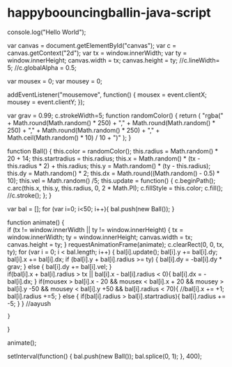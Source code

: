 # happyboouncingballin-java-script
console.log("Hello World");

var canvas = document.getElementById("canvas");
var c = canvas.getContext("2d");
var tx = window.innerWidth;
var ty = window.innerHeight;
canvas.width = tx;
canvas.height = ty;
//c.lineWidth= 5;
//c.globalAlpha = 0.5;

var mousex = 0;
var mousey = 0;

addEventListener("mousemove", function() {
  mousex = event.clientX;
  mousey = event.clientY;
});


var grav = 0.99;
c.strokeWidth=5;
function randomColor() {
  return (
    "rgba(" +
    Math.round(Math.random() * 250) +
    "," +
    Math.round(Math.random() * 250) +
    "," +
    Math.round(Math.random() * 250) +
    "," +
    Math.ceil(Math.random() * 10) / 10 +
    ")"
  );
}

function Ball() {
  this.color = randomColor();
  this.radius = Math.random() * 20 + 14;
  this.startradius = this.radius;
  this.x = Math.random() * (tx - this.radius * 2) + this.radius;
  this.y = Math.random() * (ty - this.radius);
  this.dy = Math.random() * 2;
  this.dx = Math.round((Math.random() - 0.5) * 10);
  this.vel = Math.random() /5;
  this.update = function() {
    c.beginPath();
    c.arc(this.x, this.y, this.radius, 0, 2 * Math.PI);
    c.fillStyle = this.color;
    c.fill();
    //c.stroke();
  };
}

var bal = [];
for (var i=0; i<50; i++){
    bal.push(new Ball());
}

function animate() {    
  if (tx != window.innerWidth || ty != window.innerHeight) {
    tx = window.innerWidth;
    ty = window.innerHeight;
    canvas.width = tx;
    canvas.height = ty;
  }
  requestAnimationFrame(animate);
  c.clearRect(0, 0, tx, ty);
  for (var i = 0; i < bal.length; i++) {
    bal[i].update();
    bal[i].y += bal[i].dy;
    bal[i].x += bal[i].dx;
    if (bal[i].y + bal[i].radius >= ty) {
      bal[i].dy = -bal[i].dy * grav;
    } else {
      bal[i].dy += bal[i].vel;
    }    
    if(bal[i].x + bal[i].radius > tx || bal[i].x - bal[i].radius < 0){
        bal[i].dx = -bal[i].dx;
    }
    if(mousex > bal[i].x - 20 && 
      mousex < bal[i].x + 20 &&
      mousey > bal[i].y -50 &&
      mousey < bal[i].y +50 &&
      bal[i].radius < 70){
        //bal[i].x += +1;
        bal[i].radius +=5; 
      } else {
        if(bal[i].radius > bal[i].startradius){
          bal[i].radius += -5;
        }
      }
    //aayush
    
    }
}

animate();

setInterval(function() {
  bal.push(new Ball());
  bal.splice(0, 1);
}, 400);
